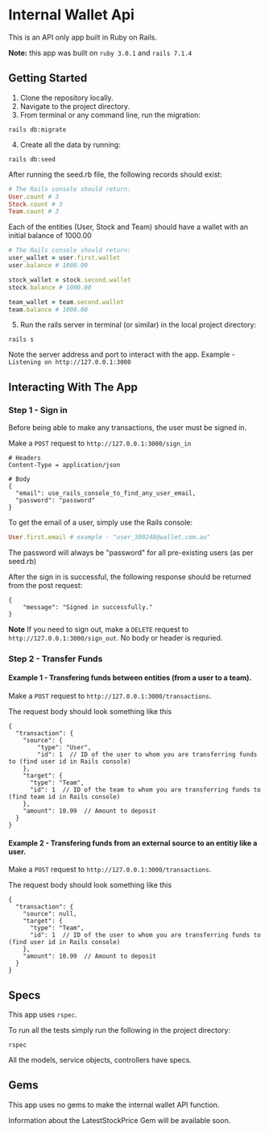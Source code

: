 # Internal Wallet Api

This is an API only app built in Ruby on Rails.

**Note:** this app was built on `ruby 3.0.1` and `rails 7.1.4`

## Getting Started

1. Clone the repository locally.
2. Navigate to the project directory.
3. From terminal or any command line, run the migration: 
```
rails db:migrate
```
4. Create all the data by running:
```
rails db:seed 
```

After running the seed.rb file, the following records should exist:

```ruby
# The Rails console should return:
User.count # 3
Stock.count # 3
Team.count # 3
```

Each of the entities (User, Stock and Team) should have a wallet with an initial balance of 1000.00

```ruby
# The Rails console should return:
user_wallet = user.first.wallet
user.balance # 1000.00

stock_wallet = stock.second.wallet
stock.balance # 1000.00

team_wallet = team.second.wallet
team.balance # 1000.00
```
5. Run the rails server in terminal (or similar) in the local project directory: 

```
rails s
```

Note the server address and port to interact with the app. Example - `Listening on http://127.0.0.1:3000`

## Interacting With The App

### Step 1 - Sign in

Before being able to make any transactions, the user must be signed in.

Make a `POST` request to `http://127.0.0.1:3000/sign_in`

```
# Headers
Content-Type = application/json

# Body
{
  "email": use_rails_console_to_find_any_user_email,
  "password": "password"
}
```

To get the email of a user, simply use the Rails console:

```ruby
User.first.email # example - "user_300248@wallet.com.au"
```

The password will always be "password" for all pre-existing users (as per seed.rb)

After the sign in is successful, the following response should be returned from the post request:
```
{
    "message": "Signed in successfully."
}
```

**Note** If you need to sign out, make a `DELETE` request to `http://127.0.0.1:3000/sign_out`. No body or header is requried. 

### Step 2 - Transfer Funds

#### Example 1 - Transfering funds between entities (from a user to a team).

Make a `POST` request to `http://127.0.0.1:3000/transactions`.

The request body should look something like this
```
{
  "transaction": {
    "source": {
        "type": "User",
        "id": 1  // ID of the user to whom you are transferring funds to (find user id in Rails console)
    },
    "target": {
      "type": "Team",
      "id": 1  // ID of the team to whom you are transferring funds to (find team id in Rails console)
    },
    "amount": 10.99  // Amount to deposit
  }
}
```


#### Example 2 - Transfering funds from an external source to an entitiy like a user.

Make a `POST` request to `http://127.0.0.1:3000/transactions`.

The request body should look something like this
```
{
  "transaction": {
    "source": null,
    "target": {
      "type": "Team",
      "id": 1  // ID of the user to whom you are transferring funds to (find user id in Rails console)
    },
    "amount": 10.99  // Amount to deposit
  }
}
```

## Specs

This app uses `rspec`.

To run all the tests simply run the following in the project directory:

```
rspec
```

All the models, service objects, controllers have specs.

## Gems

This app uses no gems to make the internal wallet API function. 

Information about the LatestStockPrice Gem will be available soon. 

